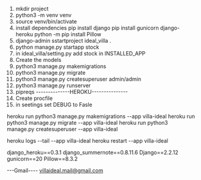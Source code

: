 1. mkdir project
2. python3 -m venv venv
3. source venv/bin/activate
4. install dependencies
pip install django
pip install gunicorn django-heroku
python -m pip install Pillow
5. django-admin sstartproject ideal_villa .
6. python manage.py startapp stock
8. in ideal_villa/setting.py add stock in INSTALLED_APP
9. Create the models
11. python3 manage.py makemigrations
12. python3 manage.py migrate
13. python3 manage.py createsuperuser
admin/admin
14. python3 manage.py runserver
15. pipreqs
--------------HEROKU---------------
1. Create procfile
2. in seetings set DEBUG to Fasle

 heroku run python3 manage.py makemigrations --app villa-ideal
 heroku run python3 manage.py migrate --app villa-ideal
 heroku run python3 manage.py createsuperuser --app villa-ideal

 heroku logs --tail --app villa-ideal
 heroku restart --app villa-ideal

django_heroku==0.3.1
django_summernote==0.8.11.6
Django==2.2.12
gunicorn==20
Pillow==8.3.2

---Gmail----
villaideal.mail@gmail.com
